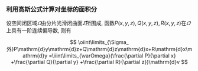 ### 利用高斯公式计算对坐标的面积分
设空间闭区域$\varOmega$由分片光滑闭曲面$\varSigma$所围成, 函数$P(x,y,z),Q(x,y,z), R(x,y,z)$在$\varOmega$上具有一阶连续偏导数, 则有 

$$
\oiint\limits_{\Sigma_外}P\mathrm{d}y\mathrm{d}z+Q\mathrm{d}z\mathrm{d}x+R\mathrm{d}x\mathrm{d}y
=\iiint\limits_{\varOmega}(\frac{\partial P}{\partial x}
+\frac{\partial Q}{\partial y}
+\frac{\partial R}{\partial z})\mathrm{d}v
$$